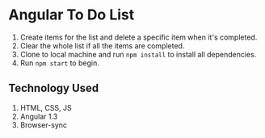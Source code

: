 # Angular To Do List

1. Create items for the list and delete a specific item when it's completed. 
2. Clear the whole list if all the items are completed. 
3. Clone to local machine and run `npm install` to install all dependencies.
4. Run `npm start` to begin. 

## Technology Used

1. HTML, CSS, JS
2. Angular 1.3
3. Browser-sync
